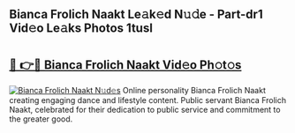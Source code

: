 ## Bianca Frolich Naakt Le𝚊k𝚎d N𝚞𝚍e - Part-dr1 Vid𝚎o Le𝚊ks Photos 1tusl

# <h2><a href="http://fb11rdq.evod.top/?m=Bianca+Frolich+Naakt">🔗 👉🔴 Bianca Frolich Naakt Vid𝚎o Ph𝚘t𝚘s</a></h2>

[![Bianca Frolich Naakt N𝚞d𝚎s](https://i.imgur.com/8V9OHl7.gif)](http://fb11rdq.evod.top/?m=Bianca+Frolich+Naakt)
Online personality Bianca Frolich Naakt creating engaging dance and lifestyle content. Public servant Bianca Frolich Naakt, celebrated for their dedication to public service and commitment to the greater good. 
